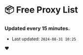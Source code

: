 # :package: Free Proxy List
### Updated every 15 minutes.

- Last updated: `2024-08-31 10:25`

:heart:

